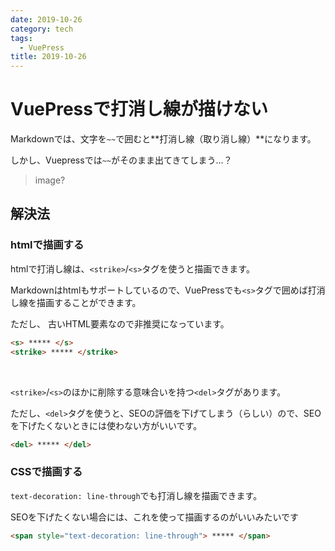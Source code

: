```yaml
---
date: 2019-10-26
category: tech
tags:
  - VuePress
title: 2019-10-26
---
```


# VuePressで打消し線が描けない

Markdownでは、文字を`~~`で囲むと**打消し線（取り消し線）**になります。

しかし、Vuepressでは`~~`がそのまま出てきてしまう…？

> image?

## 解決法

### htmlで描画する

htmlで打消し線は、`<strike>`/`<s>`タグを使うと描画できます。

Markdownはhtmlもサポートしているので、VuePressでも`<s>`タグで囲めば打消し線を描画することができます。

ただし、 古いHTML要素なので非推奨になっています。

```html
<s> ***** </s>
<strike> ***** </strike>
```

<br>

`<strike>`/`<s>`のほかに削除する意味合いを持つ`<del>`タグがあります。

ただし、`<del>`タグを使うと、SEOの評価を下げてしまう（らしい）ので、SEOを下げたくないときには使わない方がいいです。

```html
<del> ***** </del>
```

### CSSで描画する

`text-decoration: line-through`でも打消し線を描画できます。

SEOを下げたくない場合には、これを使って描画するのがいいみたいです

```html
<span style="text-decoration: line-through"> ***** </span>
```
